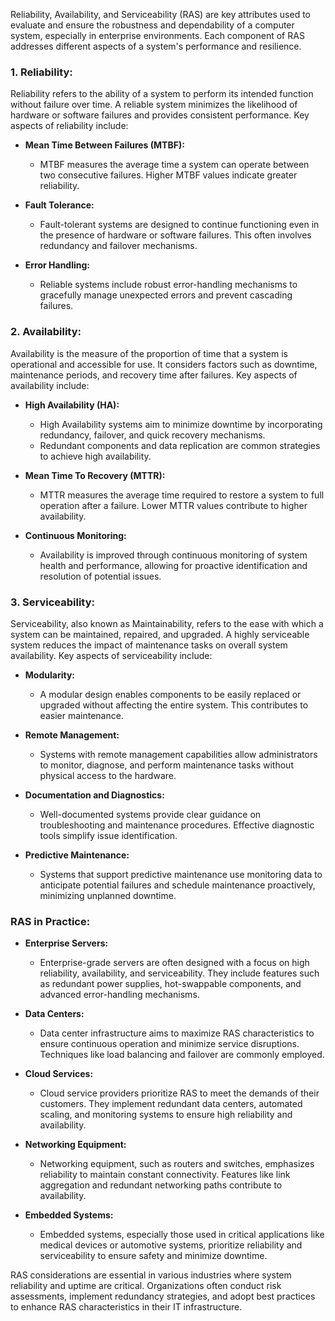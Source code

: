 Reliability, Availability, and Serviceability (RAS) are key attributes used to evaluate and ensure the robustness and dependability of a computer system, especially in enterprise environments. Each component of RAS addresses different aspects of a system's performance and resilience.

### 1. **Reliability:**
Reliability refers to the ability of a system to perform its intended function without failure over time. A reliable system minimizes the likelihood of hardware or software failures and provides consistent performance. Key aspects of reliability include:

- **Mean Time Between Failures (MTBF):**
  - MTBF measures the average time a system can operate between two consecutive failures. Higher MTBF values indicate greater reliability.

- **Fault Tolerance:**
  - Fault-tolerant systems are designed to continue functioning even in the presence of hardware or software failures. This often involves redundancy and failover mechanisms.

- **Error Handling:**
  - Reliable systems include robust error-handling mechanisms to gracefully manage unexpected errors and prevent cascading failures.

### 2. **Availability:**
Availability is the measure of the proportion of time that a system is operational and accessible for use. It considers factors such as downtime, maintenance periods, and recovery time after failures. Key aspects of availability include:

- **High Availability (HA):**
  - High Availability systems aim to minimize downtime by incorporating redundancy, failover, and quick recovery mechanisms.
  - Redundant components and data replication are common strategies to achieve high availability.

- **Mean Time To Recovery (MTTR):**
  - MTTR measures the average time required to restore a system to full operation after a failure. Lower MTTR values contribute to higher availability.

- **Continuous Monitoring:**
  - Availability is improved through continuous monitoring of system health and performance, allowing for proactive identification and resolution of potential issues.

### 3. **Serviceability:**
Serviceability, also known as Maintainability, refers to the ease with which a system can be maintained, repaired, and upgraded. A highly serviceable system reduces the impact of maintenance tasks on overall system availability. Key aspects of serviceability include:

- **Modularity:**
  - A modular design enables components to be easily replaced or upgraded without affecting the entire system. This contributes to easier maintenance.

- **Remote Management:**
  - Systems with remote management capabilities allow administrators to monitor, diagnose, and perform maintenance tasks without physical access to the hardware.

- **Documentation and Diagnostics:**
  - Well-documented systems provide clear guidance on troubleshooting and maintenance procedures. Effective diagnostic tools simplify issue identification.

- **Predictive Maintenance:**
  - Systems that support predictive maintenance use monitoring data to anticipate potential failures and schedule maintenance proactively, minimizing unplanned downtime.

### RAS in Practice:

- **Enterprise Servers:**
  - Enterprise-grade servers are often designed with a focus on high reliability, availability, and serviceability. They include features such as redundant power supplies, hot-swappable components, and advanced error-handling mechanisms.

- **Data Centers:**
  - Data center infrastructure aims to maximize RAS characteristics to ensure continuous operation and minimize service disruptions. Techniques like load balancing and failover are commonly employed.

- **Cloud Services:**
  - Cloud service providers prioritize RAS to meet the demands of their customers. They implement redundant data centers, automated scaling, and monitoring systems to ensure high reliability and availability.

- **Networking Equipment:**
  - Networking equipment, such as routers and switches, emphasizes reliability to maintain constant connectivity. Features like link aggregation and redundant networking paths contribute to availability.

- **Embedded Systems:**
  - Embedded systems, especially those used in critical applications like medical devices or automotive systems, prioritize reliability and serviceability to ensure safety and minimize downtime.

RAS considerations are essential in various industries where system reliability and uptime are critical. Organizations often conduct risk assessments, implement redundancy strategies, and adopt best practices to enhance RAS characteristics in their IT infrastructure.
